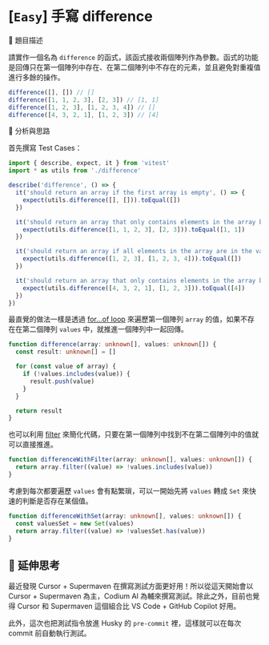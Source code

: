 # [`Easy`] 手寫 difference

🔸 題目描述

請實作一個名為 `difference` 的函式，該函式接收兩個陣列作為參數。函式的功能是回傳只在第一個陣列中存在、在第二個陣列中不存在的元素，並且避免對重複值進行多餘的操作。

```javascript
difference([], []) // []
difference([1, 1, 2, 3], [2, 3]) // [1, 1]
difference([1, 2, 3], [1, 2, 3, 4]) // []
difference([4, 3, 2, 1], [1, 2, 3]) // [4]
```

💭 分析與思路

首先撰寫 Test Cases：

```javascript
import { describe, expect, it } from 'vitest'
import * as utils from './difference'

describe('difference', () => {
  it('should return an array if the first array is empty', () => {
    expect(utils.difference([], [])).toEqual([])
  })

  it('should return an array that only contains elements in the array but not in the values', () => {
    expect(utils.difference([1, 1, 2, 3], [2, 3])).toEqual([1, 1])
  })

  it('should return an array if all elements in the array are in the values', () => {
    expect(utils.difference([1, 2, 3], [1, 2, 3, 4])).toEqual([])
  })

  it('should return an array that only contains elements in the array but not in the values', () => {
    expect(utils.difference([4, 3, 2, 1], [1, 2, 3])).toEqual([4])
  })
})
```

最直覺的做法一樣是透過 [for...of loop](https://developer.mozilla.org/en-US/docs/Web/JavaScript/Reference/Statements/for...of) 來遍歷第一個陣列 `array` 的值，如果不存在在第二個陣列 `values` 中，就推進一個陣列中一起回傳。

```typescript
function difference(array: unknown[], values: unknown[]) {
  const result: unknown[] = []

  for (const value of array) {
    if (!values.includes(value)) {
      result.push(value)
    }
  }

  return result
}
```

也可以利用 [filter](https://developer.mozilla.org/en-US/docs/Web/JavaScript/Reference/Global_Objects/Array/filter) 來簡化代碼，只要在第一個陣列中找到不在第二個陣列中的值就可以直接推進。

```typescript
function differenceWithFilter(array: unknown[], values: unknown[]) {
  return array.filter((value) => !values.includes(value))
}
```

考慮到每次都要遍歷 `values` 會有點繁瑣，可以一開始先將 `values` 轉成 `Set` 來快速的判斷是否存在某個值。

```typescript
function differenceWithSet(array: unknown[], values: unknown[]) {
  const valuesSet = new Set(values)
  return array.filter((value) => !valuesSet.has(value))
}
```

## 💫 延伸思考

最近發現 Cursor + Supermaven 在撰寫測試方面更好用！所以從這天開始會以 Cursor + Supermaven 為主，Codium AI 為輔來撰寫測試。除此之外，目前也覺得 Cursor 和 Supermaven 這個組合比 VS Code + GitHub Copilot 好用。

此外，這次也把測試指令放進 Husky 的 `pre-commit` 裡，這樣就可以在每次 commit 前自動執行測試。

```

```
